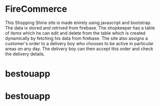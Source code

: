 # FireCommerce

This Shopping Shine site is made enirely using javascript and bootstrap. The data is stored and retrived from firebase. 
The shopkeeper has a table of items which he can edit and delete from the table which is created dynamically by fetching his data from firebase.
The site also assigns a customer's order to a delivery boy who chooses to be active in particular areas on any day. The delivery boy can then accept this order and check the delivery details.
# bestouapp
# bestouapp
